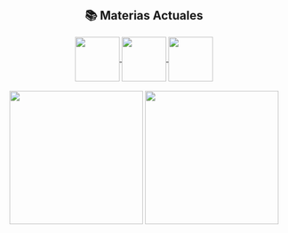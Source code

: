 <div align="center">

## 📚 Materias Actuales

<a href="https://github.com/Fabian-Martinez1/FOD">
  <img align="center" height="80em" src="https://github-readme-stats.vercel.app/api/pin/?username=Fabian-Martinez1&repo=FOD&theme=dark" />
</a>  


<a href="https://github.com/Fabian-Martinez1/AyED">
  <img align="center" height="80em" src="https://github-readme-stats.vercel.app/api/pin/?username=Fabian-Martinez1&repo=ayed&theme=dark" />
</a>


<a href="https://github.com/Fabian-Martinez1/Seminario-de-Lenguajes-Python">
  <img align="center" height="80em" src="https://github-readme-stats.vercel.app/api/pin/?username=Fabian-Martinez1&repo=Seminario-de-Lenguajes-Python&theme=dark" />
</a>

<br>

<br>



<img  height="240em" src="https://media.giphy.com/media/xUNd9FM5B4LDxkDgHK/giphy.gif"/>
  
  <img height="240em" src="https://media.giphy.com/media/Vg5B8A4WX2bItzYXq1/giphy.gif"/>
  
</div>
